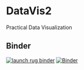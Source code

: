 # DataVis2
Practical Data Visualization

## Binder
[![launch rug binder](https://img.shields.io/badge/launch%20-rug%20binder-009CEF?logo=jupyter)](https://binderhub.app.rug.nl/v2/gh/Venustiano/DataVis2/HEAD)
[![Binder](https://mybinder.org/badge_logo.svg)](https://mybinder.org/v2/gh/Venustiano/DataVis2/HEAD?urlpath=lab)
